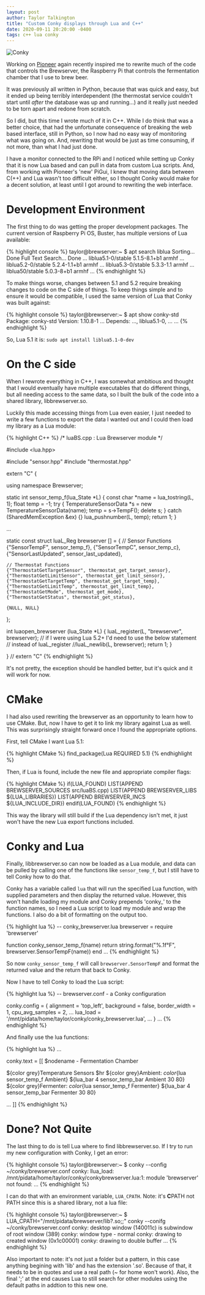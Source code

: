 ```yaml
---
layout: post
author: Taylor Talkington
title: "Custom Conky displays through Lua and C++"
date: 2020-09-11 20:20:00 -0400
tags: c++ lua conky
---
```


![Conky](/assets/brewserver-conky.png)

Working on [Pioneer](https://pioneerspacesim.net/#slide0) again recently inspired me to rewrite much of the code that controls the Brewserver, the Raspberry Pi that controls the fermentation chamber that I use to brew beer.

It was previously all written in Python, because that was quick and easy, but it ended up being terribly interdependent (the thermostat service couldn't start until *after* the database was up and running...) and it really just needed to be torn apart and redone from scratch.

So I did, but this time I wrote much of it in C++. While I do think that was a better choice, that had the unfortunate consequence of breaking the web based interface, still in Python, so I now had no easy way of monitoring what was going on. And, rewriting that would be just as time consuming, if not more, than what I had just done.

I have a monitor connected to the RPi and I noticed while setting up Conky that it is now Lua based and can pull in data from custom Lua scripts. And, from working with Pioneer's 'new' PiGui, I knew that moving data between C(++) and Lua wasn't too difficult either, so I thought Conky would make for a decent solution, at least until I got around to rewriting the web interface.

# Development Environment

The first thing to do was getting the proper development packages. The current version of Raspberry Pi OS, Buster, has multiple versions of Lua available:

{% highlight console %}
taylor@brewserver:~ $ apt search liblua
Sorting... Done
Full Text Search... Done
...
liblua5.1-0/stable 5.1.5-8.1+b1 armhf
...
liblua5.2-0/stable 5.2.4-1.1+b1 armhf
...
liblua5.3-0/stable 5.3.3-1.1 armhf
...
liblua50/stable 5.0.3-8+b1 armhf
...
{% endhighlight %}

To make things worse, changes between 5.1 and 5.2 require breaking changes to code on the C side of things. To keep things simple and to ensure it would be compatible, I used the same version of Lua that Conky was built against:

{% highlight console %}
taylor@brewserver:~ $ apt show conky-std
Package: conky-std
Version: 1.10.8-1
...
Depends: ..., liblua5.1-0, ...
...
{% endhighlight %}

So, Lua 5.1 it is: `sudo apt install liblua5.1-0-dev`

# On the C side

When I rewrote everything in C++, I was somewhat ambitious and thought that I would eventually have multiple executables that do different things, but all needing access to the same data, so I built the bulk of the code into a shared library, libbrewserver.so.

Luckily this made accessing things from Lua even easier, I just needed to write a few functions to export the data I wanted out and I could then load my library as a Lua module:

{% highlight C++ %}
/* luaBS.cpp : Lua Brewserver module */

#include <lua.hpp>

#include "sensor.hpp"
#include "thermostat.hpp"

extern "C" {

using namespace Brewserver;

static int sensor_temp_f(lua_State *L)
{
	const char *name = lua_tostring(L, 1);
	float temp = -1;
	try {
		TemperatureSensorData *s = new TemperatureSensorData(name);
		temp = s->TempF();
		delete s;
	} catch (SharedMemException &ex) {}
	lua_pushnumber(L, temp);
	return 1;
}

...

static const struct luaL_Reg brewserver [] = {
	// Sensor Functions
	{"SensorTempF", sensor_temp_f},
	{"SensorTempC", sensor_temp_c},
	{"SensorLastUpdated", sensor_last_updated},

	// Thermostat Functions
	{"ThermostatGetTargetSensor", thermostat_get_target_sensor},
	{"ThermostatGetLimitSensor", thermostat_get_limit_sensor},
	{"ThermostatGetTargetTemp", thermostat_get_target_temp},
	{"ThermostatGetLimitTemp", thermostat_get_limit_temp},
	{"ThermostatGetMode", thermostat_get_mode},
	{"ThermostatGetStatus", thermostat_get_status},

	{NULL, NULL}
};

int luaopen_brewserver (lua_State *L)
{
	luaL_register(L, "brewserver", brewserver);
	// if I were using Lua 5.2+ I'd need to use the below statement
	// instead of luaL_register
	//luaL_newlib(L, brewserver);
	return 1;
}

} // extern "C"
{% endhighlight %}

It's not pretty, the exception should be handled better, but it's quick and it will work for now.

# CMake

I had also used rewriting the brewserver as an opportunity to learn how to use CMake. But, now I have to get it to link my library against Lua as well. This was surprisingly straight forward once I found the appropriate options.

First, tell CMake I want Lua 5.1:

{% highlight CMake %}
find_package(Lua REQUIRED 5.1)
{% endhighlight %}

Then, if Lua is found, include the new file and appropriate compiler flags:

{% highlight CMake %}
if(LUA_FOUND)
	LIST(APPEND BREWSERVER_SOURCES src/luaBS.cpp)
	LIST(APPEND BREWSERVER_LIBS ${LUA_LIBRARIES})
	LIST(APPEND BREWSERVER_INCS ${LUA_INCLUDE_DIR})
endif(LUA_FOUND)
{% endhighlight %}

This way the library will still build if the Lua dependency isn't met, it just won't have the new Lua export functions included.

# Conky and Lua

Finally, libbrewserver.so can now be loaded as a Lua module, and data can be pulled by calling one of the functions like `sensor_temp_f`, but I still have to tell Conky how to do that.

Conky has a variable called `lua` that will run the specified Lua function, with supplied parameters and then display the returned value. However, this won't handle loading my module and Conky prepends 'conky_' to the function names, so I need a Lua script to load my module and wrap the functions. I also do a bit of formatting on the output too.

{% highlight lua %}
-- conky_brewserver.lua
brewserver = require 'brewserver'

function conky_sensor_temp_f(name)
	return string.format("%.1f°F", brewserver.SensorTempF(name))
end
...
{% endhighlight %}

So now `conky_sensor_temp_f` will call `brewserver.SensorTempF` and format the returned value and the return that back to Conky.

Now I have to tell Conky to load the Lua script:

{% highlight lua %}
-- brewserver.conf - a Conky configuration

conky.config = {
    alignment = 'top_left',
    background = false,
    border_width = 1,
    cpu_avg_samples = 2,
    ...
    lua_load = '/mnt/pidata/home/taylor/conky/conky_brewserver.lua',
    ...
}
...
{% endhighlight %}

And finally use the lua functions:

{% highlight lua %}
...

conky.text = [[
$nodename - Fermentation Chamber

${color grey}Temperature Sensors
$hr
${color grey}Ambient:   $color${lua sensor_temp_f Ambient} ${lua_bar 4 sensor_temp_bar Ambient 30 80}
${color grey}Fermenter: $color${lua sensor_temp_f Fermenter} ${lua_bar 4 sensor_temp_bar Fermenter 30 80}

...
]]
{% endhighlight %}

# Done? Not Quite

The last thing to do is tell Lua where to find libbrewserver.so. If I try to run my new configuration with Conky, I get an error:

{% highlight console %}
taylor@brewserver:~ $ conky --config ~/conky/brewserver.conf
conky: llua_load: /mnt/pidata/home/taylor/conky/conkybrewserver.lua:1: module 'brewserver' not found:
...
{% endhighlight %}

I can do that with an environment variable, `LUA_CPATH`. Note: it's **C**PATH not PATH since this is a shared library, not a lua file:

{% highlight console %}
taylor@brewserver:~ $ LUA_CPATH="/mnt/pidata/brewserver/lib?.so;;" conky --conifg ~/conky/brewserver.conf
conky: desktop window (140011c) is subwindow of root window (389)
conky: window type - normal
conky: drawing to created window (0x1c00001)
conky: drawing to double buffer
...
{% endhighlight %}

Also important to note: it's not just a folder but a pattern, in this case anything begining with 'lib' and has the extension '.so'. Because of that, it needs to be in quotes and use a real path (~ for home won't work). Also, the final ';' at the end causes Lua to still search for other modules using the default paths in addtion to this new one.
